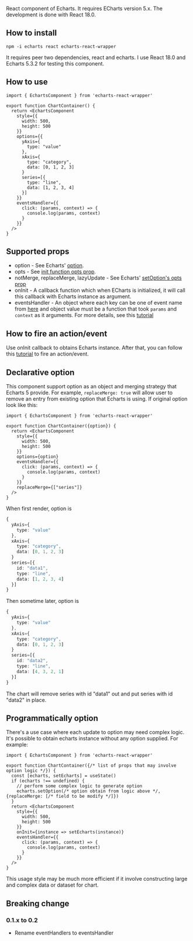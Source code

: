 React component of Echarts.
It requires ECharts version 5.x.
The development is done with React 18.0.

## How to install
`npm -i echarts react echarts-react-wrapper`

It requires peer two dependencies, react and echarts.
I use React 18.0 and Echarts 5.3.2 for testing this component.
## How to use
```tsx
import { EchartsComponent } from 'echarts-react-wrapper'

export function ChartContainer() {
  return <EchartsComponent 
    style={{
      width: 500, 
      height: 500
    }} 
    options={{
      yAxis={
        type: "value"
      },
      xAxis={
        type: "category", 
        data: [0, 1, 2, 3]
      }
      series=[{
        type: "line",
        data: [1, 2, 3, 4]
      }]
    }}
    eventsHandler={{
      click: (params, context) => {
        console.log(params, context)
      }
    }}
  />
}
```

## Supported props
- option - See Echarts' [option](https://echarts.apache.org/en/option.html#title).
- opts - See [init function opts prop](https://echarts.apache.org/en/api.html#echarts.init).
- notMerge, replaceMerge, lazyUpdate - See Echarts' [setOption's opts prop](https://echarts.apache.org/en/api.html#echartsInstance.setOption)
- onInit - A callback function which when ECharts is initialized, it will call this callback with Echarts instance as argument.
- eventsHandler - An object where each key can be one of event name from [here](https://echarts.apache.org/en/api.html#events) and object value must be a function that took `params` and `context` as it arguments. For more details, see this [tutorial](https://echarts.apache.org/handbook/en/concepts/event)

## How to fire an action/event
Use onInit callback to obtains Echarts instance. After that, you can follow this [tutorial](https://echarts.apache.org/handbook/en/concepts/event#writing-code-to-trigger-component-action-manually) to fire an action/event.

## Declarative option
This component support option as an object and merging strategy that Echarts 5 provide.
For example, `replaceMerge: true` will allow user to remove an entry from existing option that Echarts is using.
If original option look like this:
```tsx
import { EchartsComponent } from 'echarts-react-wrapper'

export function ChartContainer({option}) {
  return <EchartsComponent 
    style={{
      width: 500, 
      height: 500
    }} 
    options={option}
    eventsHandler={{
      click: (params, context) => {
        console.log(params, context)
      }
    }}
    replaceMerge={["series"]}
  />
}
```
When first render, option is 
```typescript
{
  yAxis={
    type: "value"
  },
  xAxis={
    type: "category", 
    data: [0, 1, 2, 3]
  }
  series=[{
    id: "data1",
    type: "line",
    data: [1, 2, 3, 4]
  }]
}
```
Then sometime later, option is
```typescript
{
  yAxis={
    type: "value"
  },
  xAxis={
    type: "category", 
    data: [0, 1, 2, 3]
  }
  series=[{
    id: "data2",
    type: "line",
    data: [4, 3, 2, 1]
  }]
}
```
The chart will remove series with id "data1" out and put series with id "data2" in place.

## Programmatically option
There's a use case where each update to option may need complex logic.
It's possible to obtain echarts instance without any option supplied.
For example:
```tsx
import { EchartsComponent } from 'echarts-react-wrapper'

export function ChartContainer({/* list of props that may involve option logic */}) {
  const [echarts, setEcharts] = useState()
  if (echarts !== undefined) {
    // perform some complex logic to generate option
    echarts.setOption(/* option obtain from logic above */, {replaceMerge: [/* field to be modify */]})
  }
  return <EchartsComponent 
    style={{
      width: 500, 
      height: 500
    }} 
    onInit={instance => setEcharts(instance)}
    eventsHandler={{
      click: (params, context) => {
        console.log(params, context)
      }
    }}
  />
}
```
This usage style may be much more efficient if it involve constructing large and complex data or dataset for chart.

## Breaking change
### 0.1.x to 0.2
- Rename eventHandlers to eventsHandler
